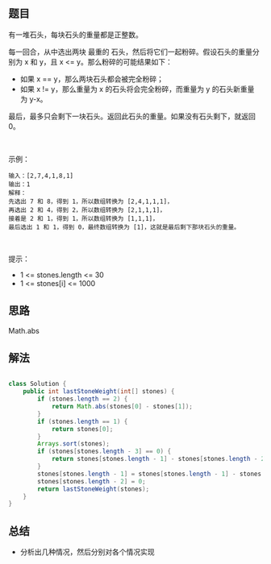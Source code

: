 
## 题目
有一堆石头，每块石头的重量都是正整数。

每一回合，从中选出两块 最重的 石头，然后将它们一起粉碎。假设石头的重量分别为 x 和 y，且 x <= y。那么粉碎的可能结果如下：

- 如果 x == y，那么两块石头都会被完全粉碎；
- 如果 x != y，那么重量为 x 的石头将会完全粉碎，而重量为 y 的石头新重量为 y-x。

最后，最多只会剩下一块石头。返回此石头的重量。如果没有石头剩下，就返回 0。

 

示例：

    输入：[2,7,4,1,8,1]
    输出：1
    解释：
    先选出 7 和 8，得到 1，所以数组转换为 [2,4,1,1,1]，
    再选出 2 和 4，得到 2，所以数组转换为 [2,1,1,1]，
    接着是 2 和 1，得到 1，所以数组转换为 [1,1,1]，
    最后选出 1 和 1，得到 0，最终数组转换为 [1]，这就是最后剩下那块石头的重量。
 

提示：

- 1 <= stones.length <= 30
- 1 <= stones[i] <= 1000



## 思路

Math.abs

## 解法
```java

class Solution {
    public int lastStoneWeight(int[] stones) {
        if (stones.length == 2) {
            return Math.abs(stones[0] - stones[1]);
        }
        if (stones.length == 1) {
            return stones[0];
        }
        Arrays.sort(stones);
        if (stones[stones.length - 3] == 0) {
            return stones[stones.length - 1] - stones[stones.length - 2];
        }
        stones[stones.length - 1] = stones[stones.length - 1] - stones[stones.length - 2];
        stones[stones.length - 2] = 0;
        return lastStoneWeight(stones);
    }
}
```

## 总结

- 分析出几种情况，然后分别对各个情况实现 
